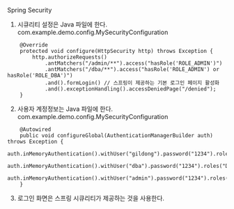 Spring Security

1. 시큐리티 설정은 Java 파일에 한다.
com.example.demo.config.MySecurityConfiguration

```
	@Override
	protected void configure(HttpSecurity http) throws Exception {
		http.authorizeRequests()
			.antMatchers("/admin/**").access("hasRole('ROLE_ADMIN')")
			.antMatchers("/dba/**").access("hasRole('ROLE_ADMIN') or hasRole('ROLE_DBA')")
			.and().formLogin() // 스프링이 제공하는 기본 로그인 페이지 활성화
			.and().exceptionHandling().accessDeniedPage("/denied");
	}
```

2. 사용자 계정정보는 Java 파일에 한다.
com.example.demo.config.MySecurityConfiguration

```
	@Autowired
	public void configureGlobal(AuthenticationManagerBuilder auth) throws Exception {
		auth.inMemoryAuthentication().withUser("gildong").password("1234").roles("USER");
		auth.inMemoryAuthentication().withUser("dba").password("1234").roles("DBA","USER");
		auth.inMemoryAuthentication().withUser("admin").password("1234").roles("ADMIN","DBA","USER");
	}
```

3. 로그인 화면은 스프링 시큐리티가 제공하는 것을 사용한다.
